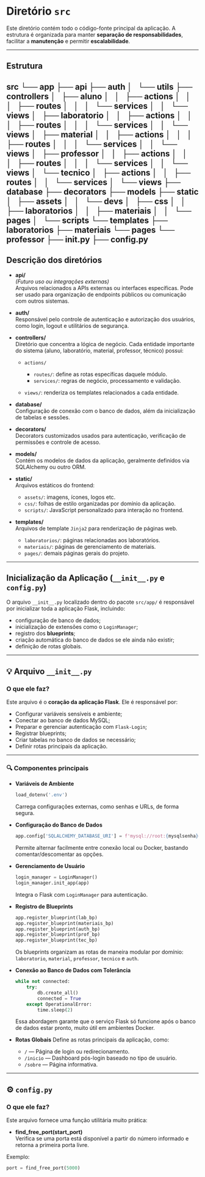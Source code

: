 # Diretório `src`

Este diretório contém todo o código-fonte principal da aplicação. A estrutura é organizada para manter **separação de responsabilidades**, facilitar a **manutenção** e permitir **escalabilidade**.

---

## Estrutura
src
└── app
    ├── api
    ├── auth
    │   └── utils
    ├── controllers
    │   ├── aluno
    │   │   ├── actions
    │   │   │   ├── routes
    │   │   │   └── services
    │   │   └── views
    │   ├── laboratorio
    │   │   ├── actions
    │   │   │   ├── routes
    │   │   │   └── services
    │   │   └── views
    │   ├── material
    │   │   ├── actions
    │   │   │   ├── routes
    │   │   │   └── services
    │   │   └── views
    │   ├── professor
    │   │   ├── actions
    │   │   │   ├── routes
    │   │   │   └── services
    │   │   └── views
    │   └── tecnico
    │       ├── actions
    │       │   ├── routes
    │       │   └── services
    │       └── views
    ├── database
    ├── decorators
    ├── models
    ├── static
    │   ├── assets
    │   │   └── devs
    │   ├── css
    │   │   ├── laboratorios
    │   │   ├── materiais
    │   │   └── pages
    │   └── scripts
    └── templates
        ├── laboratorios
        ├── materiais
        └── pages
            └── professor
    ├── __init__.py
    ├── config.py
---

## Descrição dos diretórios

- **api/**  
  *(Futuro uso ou integrações externas)*  
  Arquivos relacionados a APIs externas ou interfaces específicas. Pode ser usado para organização de endpoints públicos ou comunicação com outros sistemas.

- **auth/**  
  Responsável pelo controle de autenticação e autorização dos usuários, como login, logout e utilitários de segurança.

- **controllers/**  
  Diretório que concentra a lógica de negócio. Cada entidade importante do sistema (aluno, laboratório, material, professor, técnico) possui:
  
  - `actions/`  
    - `routes/`: define as rotas específicas daquele módulo.
    - `services/`: regras de negócio, processamento e validação.
  
  - `views/`: renderiza os templates relacionados a cada entidade.

- **database/**  
  Configuração de conexão com o banco de dados, além da inicialização de tabelas e sessões.

- **decorators/**  
  Decorators customizados usados para autenticação, verificação de permissões e controle de acesso.

- **models/**  
  Contém os modelos de dados da aplicação, geralmente definidos via SQLAlchemy ou outro ORM.

- **static/**  
  Arquivos estáticos do frontend:  
  - `assets/`: imagens, ícones, logos etc.
  - `css/`: folhas de estilo organizadas por domínio da aplicação.
  - `scripts/`: JavaScript personalizado para interação no frontend.

- **templates/**  
  Arquivos de template `Jinja2` para renderização de páginas web.
  - `laboratorios/`: páginas relacionadas aos laboratórios.
  - `materiais/`: páginas de gerenciamento de materiais.
  - `pages/`: demais páginas gerais do projeto.

---

## Inicialização da Aplicação (`__init__.py` e `config.py`)

O arquivo `__init__.py` localizado dentro do pacote `src/app/` é responsável por inicializar toda a aplicação Flask, incluindo:

- configuração de banco de dados;
- inicialização de extensões como o `LoginManager`;
- registro dos **blueprints**;
- criação automática do banco de dados se ele ainda não existir;
- definição de rotas globais.

---

## 💡 Arquivo `__init__.py`

### O que ele faz?

Este arquivo é o **coração da aplicação Flask**. Ele é responsável por:

- Configurar variáveis sensíveis e ambiente;
- Conectar ao banco de dados MySQL;
- Preparar e gerenciar autenticação com `Flask-Login`;
- Registrar blueprints;
- Criar tabelas no banco de dados se necessário;
- Definir rotas principais da aplicação.

---

### 🔍 Componentes principais

- **Variáveis de Ambiente**
    ```python
    load_dotenv('.env')
    ```
    Carrega configurações externas, como senhas e URLs, de forma segura.

- **Configuração do Banco de Dados**
    ```python
    app.config['SQLALCHEMY_DATABASE_URI'] = f'mysql://root:{mysqlsenha}@localhost/db_labstock'
    ```
    Permite alternar facilmente entre conexão local ou Docker, bastando comentar/descomentar as opções.

- **Gerenciamento de Usuário**
    ```python
    login_manager = LoginManager()
    login_manager.init_app(app)
    ```
    Integra o Flask com `LoginManager` para autenticação.

- **Registro de Blueprints**
    ```python
    app.register_blueprint(lab_bp)
    app.register_blueprint(materiais_bp)
    app.register_blueprint(auth_bp)
    app.register_blueprint(prof_bp)
    app.register_blueprint(tec_bp)
    ```
    Os blueprints organizam as rotas de maneira modular por domínio: `laboratorio`, `material`, `professor`, `tecnico` e `auth`.

- **Conexão ao Banco de Dados com Tolerância**
    ```python
    while not connected:
        try:
            db.create_all()
            connected = True
        except OperationalError:
            time.sleep(2)
    ```
    Essa abordagem garante que o serviço Flask só funcione após o banco de dados estar pronto, muito útil em ambientes Docker.

- **Rotas Globais**
    Define as rotas principais da aplicação, como:
    - `/` — Página de login ou redirecionamento.
    - `/inicio` — Dashboard pós-login baseado no tipo de usuário.
    - `/sobre` — Página informativa.

---

## ⚙️ `config.py`

### O que ele faz?

Este arquivo fornece uma função utilitária muito prática:

- **find_free_port(start_port)**  
  Verifica se uma porta está disponível a partir do número informado e retorna a primeira porta livre.  

Exemplo:
```python
port = find_free_port(5000)